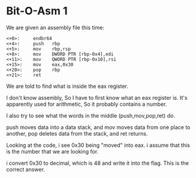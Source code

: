 # Bit-O-Asm 1

We are given an assembly file this time:

```
<+0>:     endbr64 
<+4>:     push   rbp
<+5>:     mov    rbp,rsp
<+8>:     mov    DWORD PTR [rbp-0x4],edi
<+11>:    mov    QWORD PTR [rbp-0x10],rsi
<+15>:    mov    eax,0x30
<+20>:    pop    rbp
<+21>:    ret
```

We are told to find what is inside the eax register.

I don't know assembly, So I have to first know what an eax register is. It's apparently used for arithmetic, So it probably contains a number.

I also try to see what the words in the middle (push,mov,pop,ret) do.

push moves data into a data stack, and mov moves data from one place to another, pop deletes data from the stack, and ret returns.

Looking at the code, i see 0x30 being "moved" into eax. i assume that this is the number that we are looking for.

i convert 0x30 to decimal, which is 48 and write it into the flag. This is the correct answer.